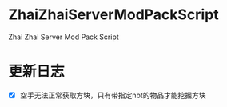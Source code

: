 # ZhaiZhaiServerModPackScript
Zhai Zhai Server Mod Pack Script

# 更新日志

-[x] 空手无法正常获取方块，只有带指定nbt的物品才能挖掘方块
